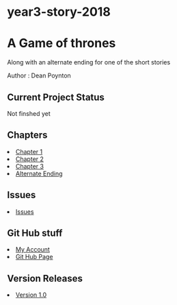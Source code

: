 # year3-story-2018

# A Game of thrones
<p>Along with an alternate ending for one of the short stories</p>
<p>Author : Dean Poynton </p>

<h2>Current Project Status</h2>

<p>Not finshed yet</p>

<h2>Chapters</h2>

<li><a href="https://freakyfishguy.github.io/year3-story-2018/Chapter1.html">Chapter 1</a></li>
<li><a href="https://freakyfishguy.github.io/year3-story-2018/Chapter2.html">Chapter 2</a></li>
<li><a href="https://freakyfishguy.github.io/year3-story-2018/Chapter3.html">Chapter 3</a></li>
<li><a href="https://freakyfishguy.github.io/year3-story-2018/Chapter4.html">Alternate Ending</a></li>

<h2>Issues</h2>

<li><a href="https://github.com/FreakyFishGuy/year3-story-2018/issues">Issues</a></li>

<h2>Git Hub stuff</h2>

<li><a href="https://github.com/FreakyFishGuy">My Account</a></li>
<li><a href="https://freakyfishguy.github.io/year3-story-2018">Git Hub Page</a></li>

<h2>Version Releases</h2>

<li><a href="https://github.com/FreakyFishGuy/year3-story-2018/releases/tag/V1">Version 1.0</a></li>